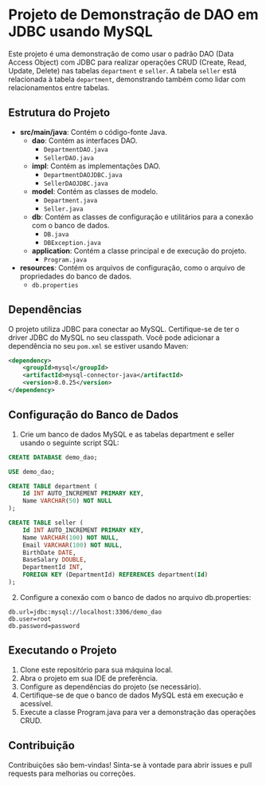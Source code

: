 # Projeto de Demonstração de DAO em JDBC usando MySQL

Este projeto é uma demonstração de como usar o padrão DAO (Data Access Object) com JDBC para realizar operações CRUD (Create, Read, Update, Delete) nas tabelas `department` e `seller`. A tabela `seller` está relacionada à tabela `department`, demonstrando também como lidar com relacionamentos entre tabelas.

## Estrutura do Projeto

- **src/main/java**: Contém o código-fonte Java.
  - **dao**: Contém as interfaces DAO.
    - `DepartmentDAO.java`
    - `SellerDAO.java`
  - **impl**: Contém as implementações DAO.
    - `DepartmentDAOJDBC.java`
    - `SellerDAOJDBC.java`
  - **model**: Contém as classes de modelo.
    - `Department.java`
    - `Seller.java`
  - **db**: Contém as classes de configuração e utilitários para a conexão com o banco de dados.
    - `DB.java`
    - `DBException.java`
  - **application**: Contém a classe principal e de execução do projeto.
    - `Program.java`
- **resources**: Contém os arquivos de configuração, como o arquivo de propriedades do banco de dados.
  - `db.properties`

## Dependências

O projeto utiliza JDBC para conectar ao MySQL. Certifique-se de ter o driver JDBC do MySQL no seu classpath. Você pode adicionar a dependência no seu `pom.xml` se estiver usando Maven:

```xml
<dependency>
    <groupId>mysql</groupId>
    <artifactId>mysql-connector-java</artifactId>
    <version>8.0.25</version>
</dependency>
```

## Configuração do Banco de Dados

1.  Crie um banco de dados MySQL e as tabelas department e seller usando o seguinte script SQL:

``` sql
CREATE DATABASE demo_dao;

USE demo_dao;

CREATE TABLE department (
    Id INT AUTO_INCREMENT PRIMARY KEY,
    Name VARCHAR(50) NOT NULL
);

CREATE TABLE seller (
    Id INT AUTO_INCREMENT PRIMARY KEY,
    Name VARCHAR(100) NOT NULL,
    Email VARCHAR(100) NOT NULL,
    BirthDate DATE,
    BaseSalary DOUBLE,
    DepartmentId INT,
    FOREIGN KEY (DepartmentId) REFERENCES department(Id)
);
```
2. Configure a conexão com o banco de dados no arquivo db.properties:

```properties
db.url=jdbc:mysql://localhost:3306/demo_dao
db.user=root
db.password=password
```

## Executando o Projeto

1. Clone este repositório para sua máquina local.
2. Abra o projeto em sua IDE de preferência.
3. Configure as dependências do projeto (se necessário).
4. Certifique-se de que o banco de dados MySQL está em execução e acessível.
5. Execute a classe Program.java para ver a demonstração das operações CRUD.

## Contribuição

Contribuições são bem-vindas! Sinta-se à vontade para abrir issues e pull requests para melhorias ou correções.
